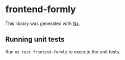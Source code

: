 # frontend-formly

This library was generated with [Nx](https://nx.dev).

## Running unit tests

Run `nx test frontend-formly` to execute the unit tests.
